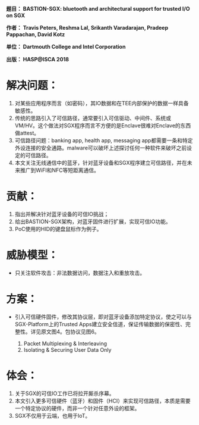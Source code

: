 **题目： BASTION-SGX: bluetooth and architectural support for trusted I/O on SGX**

**作者： Travis Peters, Reshma Lal, Srikanth Varadarajan, Pradeep Pappachan, David Kotz**

**单位： Dartmouth College and Intel Corporation**

**出版： HASP@ISCA 2018**

# 解决问题：

1.    对某些应用程序而言（如密码），其IO数据和在TEE内部保护的数据一样具备敏感性。
2.    传统的思路引入了可信路径，通常要引入可信驱动、中间件、系统或VM/HV。这个做法对SGX程序而言不方便的是Enclave很难对Enclave的东西做attest。
3.    可信路径问题：banking app, health app, messaging app都需要一条和特定外设连接的安全通路。malware可以破坏上述探讨任何一种软件来破坏之前设定的可信路径。
4.    本文关注无线通信中的蓝牙，针对蓝牙设备和SGX程序建立可信路径，并在未来推广到WiFI和NFC等短距离通信。


# 贡献：

1.    指出并解决针对蓝牙设备的可信IO挑战；
2.    给出BASTION-SGX架构，对蓝牙固件进行扩展，实现可信IO功能。
3.    PoC使用的HID的键盘鼠标作为例子。


# 威胁模型：

*    只关注软件攻击：非法数据访问，数据注入和重放攻击。


# 方案：
* 引入可信硬件固件，修改其协议层，即对蓝牙设备添加特定协议，使之可以与SGX-Platform上的Trusted Apps建立安全信道，保证传输数据的保密性、完整性。详见原文图4。包协议见图6。

    1. Packet Multiplexing & Interleaving
    2. Isolating & Securing User Data Only


# 体会：

1.    关于SGX的可信IO工作已将拉开厮杀序幕。
2.    本文引入更多可信硬件（蓝牙）和固件（HCI）来实现可信路径，本质是需要一个特定协议的硬件，而非一个针对任意外设的框架。
3.    SGX不仅用于云端，也用于IoT。
